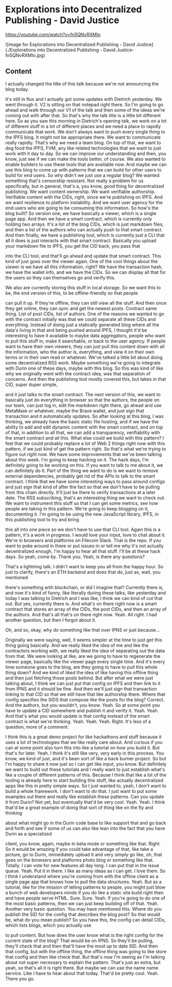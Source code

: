 
# Explorations into Decentralized Publishing - David Justice

<https://youtube.com/watch?v=fn5QNvRXMIo>

![image for Explorations into Decentralized Publishing - David Justice](./Explorations into Decentralized Publishing - David Justice-fn5QNvRXMIo.jpg)

## Content

I actually changed the title of this talk because we're not announcing the blog today.

It's still in flux and I actually got some updates with Dietrich yesterday. We went through it. V2 is sitting on that notepad right there. So I'm going to go ahead and walk through our V1 of the talk and then some of the ideas we're coming out with after that. So that's why the talk title is a little bit different here. So as you saw this morning in Dietrich's opening talk, we work on a lot of different stuff
in a lot of different places and we need a place to rapidly communicate that work. We don't always want to push every single thing to the IPFS blog. It might not be appropriate there. We want to communicate really rapidly. That's why we need a team blog. On top of that, we want to dog food the IPFS, FVM, any like related technologies that we want to just work with it day to day. So we can improve our understanding and then, you know, just see if we can make the tools better, of course. We also wanted to enable builders to use these tools that are available now.
And maybe we can use this blog to come up with patterns that we can build for other
users to build for end users. So why didn't we just use a regular blog? We wanted something that's censorship resistant. Not really a problem for us specifically, but in general, that's a, you know, good thing for decentralized publishing. We want content ownership. We want verifiable authorship. Verifiable content with the CIDs, right, since we're publishing on IPFS. And we want resilience to platform instability. And we want user agency for the end users who are going to be consuming this information. So how's the blog built? So version one, we have basically a viewer, which is a single page app.
And then we have a smart contract, which is currently only holding two arrays. It's a list of the blog CIDs, which is just markdown files, and then a list of the authors
who can actually push to that smart contract. And then finally, we have a publishing tool, which is currently just a CLI that all it does is just interacts with that smart contract. Basically you upload your markdown file to IPFS, you get the CID back, you pass that

into the CLI tool, and that'll go ahead and update that smart contract. This kind of just goes over the viewer again. One of the cool things about the viewer is we have all this information, right? We have the transaction hash, we have the wallet info, and we have the CIDs. So we can display all that for the users so they can themselves go and verify this.

We also are currently storing this stuff in local storage. So we want this to be, the end version of this, to be offline-friendly so that people

can pull it up. If they're offline, they can still view all the stuff. And then once they get online, they can sync and get the newest posts.
Contract same thing. List of post CIDs, list of authors. One of the reasons we wanted to go with the contract initially was that we could separate
all these CIDs and everything. Instead of doing just a statically generated blog where all the data's living in that and being pushed around IPFS, I thought it'd be interesting to have it available to maybe
data aggregators, people who want to pull this stuff in, make it searchable, or back to the user agency. If people want to have their own viewers, they can just pull this content down with all the information, who the author is, everything, and view it on their own terms or in their own read or whatever. We've talked a little bit about doing some decentralized RSS work. Maybe something we're going to integrate with Durin one of these days, maybe with this blog. So this was kind of like why we originally went with the contract idea, was that separation
of concerns. And then the publishing tool mostly covered this, but takes in that CID, super duper simple,

and it just talks to the smart contract. The next version of this, we want to basically just do everything in browser so that the authors, the people on our team, can just log in, edit the markdown right there, go ahead and use MetaMask or whatever, maybe the Brave wallet, and just sign that transaction and it automatically updates. So after looking at this blog, I was thinking, we already have the basic static file hosting,
and if we have the ability to add and edit dynamic content with the smart contract, and on top of that, in addition to all that, we can add a transparency, verifiability with
the smart contract and all this. What else could we build with this pattern? I feel that we could probably replace a lot of Web 2 things right now with this pattern, if we just kind of get the pattern right. So that's what we're trying to figure out right now. We have some improvements that we've been talking about this week. I'm going to keep hacking on it. The hack days, I'm definitely going to be working on this. If you want to talk to me about it, we can definitely do it. Part of the thing we want to do is we want to remove external dependencies, probably get rid of the APIs to talk to the smart contract. I think that we have some interesting ways to pass around configs and just sign that kind of after the fact so that we don't have to be pulling from this chain directly. It'll just be there to verify transactions at a later date.
The RSS subscribing, that's an interesting thing we want to check out. We want to instrument this stuff so that I can get some metrics, see how people are taking
in this pattern. We're going to keep blogging on it, documenting it. I'm going to be using the new JavaScript library, IPFS, in this publishing tool to try and bring

this all into one piece so we don't have to use that CLI tool. Again this is a pattern, it's a work in progress. I would love your input, love to chat about it. We're in browsers and platforms on Filecoin Slack. That is the repo. If you want to poke around in there or put issues in or tell me why it's not actually decentralized enough, I'm happy to hear all that stuff. I'll be at these hack days. So yeah, come by. Thank you. Yeah, is there any questions?

That's a lightning talk. I didn't want to keep you all from the happy hour. So just to clarify, there's an ETH backend and does that do, just as, wait, you mentioned

there's something with blockchain, or did I imagine that? Currently there is, and now it's kind of funny, like literally during these talks, like yesterday and today I was talking to Dietrich and I was like, I think we can kind of cut that out. But yes, currently there is. And what's on there right now is a smart contract that stores an array of the CIDs, the post
CIDs, and then an array of the authors. And that's all that's on there right now. Yeah. All right. I had another question, but then I forgot about it.

Oh, and so, okay, why do something like that over IPNS or just because...

Originally we were saying, well, it seems simpler at the time to just get this thing going basically. And we really liked the idea of me and like the contractors working with, we really liked the idea of separating out the data from that. We were looking at like, are we going to have to regenerate the viewer page, basically like the viewer page every single time. And it's every time someone goes to the blog, are they going to have to pull this whole thing down? And we kind of liked the idea of like having this offline thing and then just fetching those posts behind. But after what we were just talking about, I think we can just put that config on IPFS and then link to it from IPNS and it should be fine. And then we'll just sign that transaction linking to that CID so that we still have that like authorship there. Where that config specifies the SIDS that compose like the posts for the blog?
Correct. And the authors, but you wouldn't, you know. Yeah. So at some point you have to update a CID somewhere and publish it and verify it. Yeah. Yeah. And that's what you would update is that config instead of the smart contract is what we're thinking. Yeah. Yeah. Yeah. Right. It's less of a question, more of a comment.

I think this is a great demo project for like hackathons and stuff because it uses a lot of technologies that we like really care about. And curious if you can at some point also turn this into like a tutorial on how you build it. But that's for later. Yeah. I think it's still like very, very early in this process. You know, we kind of just, and it's been sort of like a back burner project. So but I'm happy to share it now just so I can get like input, you know. But definitely we want to build out these tutorials and I really want to just establish what's like a couple of different patterns of this. Because I think that like a lot of the tooling is already here to start building this stuff, like actually decentralized apps like this in pretty simple ways. So I just wanted to, yeah, I don't want to build a whole framework. I don't want to do that. I just want to put some examples out there and really like establish these patterns.
Can you update it from Durin? Not yet, but eventually that'd be very cool. Yeah. Yeah. I think that'd be a great example of doing that sort of thing like on the fly and thinking

about what might go in the Durin code base to like support that and go back and forth and see if some of us can also like lean into the fact that you have Durin as a specialized

client, you know, again, maybe in beta mode or something like that. Right. So it would be amazing if you could take advantage of that, like take a picture, go to Durin,
immediately upload it and very simply go like, oh, that goes on the browsers and platforms
photo blog or something like that. Totally. I can vote for new features all day long. I can put that in the issue queue. Yeah. Put it in there. I like as many ideas as I can get. I love them. So I think I understand where you're coming from with the offline client as a single page
app that knows how to pull the data structures. Yeah. But as a tutorial, like for the mission of telling patterns to people, you might just blow a bunch of web developers minds if you do like a static site build right then and have people serve HTML. Sure. Sure. Yeah. If you're going to do one of the most basic patterns, then we can just keep building off of that. Yeah. Another very basic question. You may have mentioned this. Where do you publish the SID for the config that describes the blog post? So that would be, what do you mean publish? So you have this, the config can detail CIDs, which lists blogs, which you actually use

to pull content. But how does the user know what is the right config for the current state of the blog?
That would be on IPNS. So they'll be pulling, they'll check that and then that'll have the most up to date SID. And then that config, but with the offline thing, the offline thing was going to like store that config and then like check that. But that's now I'm seeing as I'm talking about not super necessary to explain the pattern.
That's just an extra, but yeah, so that's all it is right there. But maybe we can use the name name service. Like I have to hear about that today. That'd be pretty cool. Yeah. There you go.

